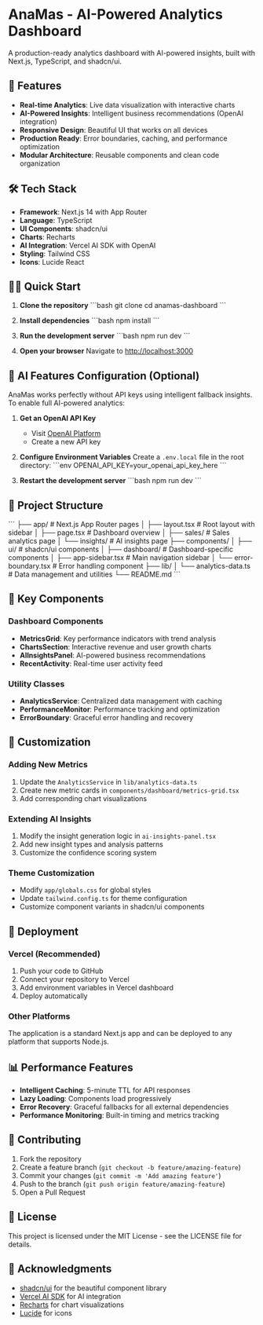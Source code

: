 # AnaMas - AI-Powered Analytics Dashboard

A production-ready analytics dashboard with AI-powered insights, built with Next.js, TypeScript, and shadcn/ui.

## 🚀 Features

- **Real-time Analytics**: Live data visualization with interactive charts
- **AI-Powered Insights**: Intelligent business recommendations (OpenAI integration)
- **Responsive Design**: Beautiful UI that works on all devices
- **Production Ready**: Error boundaries, caching, and performance optimization
- **Modular Architecture**: Reusable components and clean code organization

## 🛠️ Tech Stack

- **Framework**: Next.js 14 with App Router
- **Language**: TypeScript
- **UI Components**: shadcn/ui
- **Charts**: Recharts
- **AI Integration**: Vercel AI SDK with OpenAI
- **Styling**: Tailwind CSS
- **Icons**: Lucide React

## 🏃‍♂️ Quick Start

1. **Clone the repository**
   \`\`\`bash
   git clone <repository-url>
   cd anamas-dashboard
   \`\`\`

2. **Install dependencies**
   \`\`\`bash
   npm install
   \`\`\`

3. **Run the development server**
   \`\`\`bash
   npm run dev
   \`\`\`

4. **Open your browser**
   Navigate to [http://localhost:3000](http://localhost:3000)

## 🤖 AI Features Configuration (Optional)

AnaMas works perfectly without API keys using intelligent fallback insights. To enable full AI-powered analytics:

1. **Get an OpenAI API Key**
   - Visit [OpenAI Platform](https://platform.openai.com/api-keys)
   - Create a new API key

2. **Configure Environment Variables**
   Create a `.env.local` file in the root directory:
   \`\`\`env
   OPENAI_API_KEY=your_openai_api_key_here
   \`\`\`

3. **Restart the development server**
   \`\`\`bash
   npm run dev
   \`\`\`

## 📁 Project Structure

\`\`\`
├── app/                    # Next.js App Router pages
│   ├── layout.tsx         # Root layout with sidebar
│   ├── page.tsx           # Dashboard overview
│   ├── sales/             # Sales analytics page
│   └── insights/          # AI insights page
├── components/
│   ├── ui/                # shadcn/ui components
│   ├── dashboard/         # Dashboard-specific components
│   ├── app-sidebar.tsx    # Main navigation sidebar
│   └── error-boundary.tsx # Error handling component
├── lib/
│   └── analytics-data.ts  # Data management and utilities
└── README.md
\`\`\`

## 🎯 Key Components

### Dashboard Components
- **MetricsGrid**: Key performance indicators with trend analysis
- **ChartsSection**: Interactive revenue and user growth charts
- **AIInsightsPanel**: AI-powered business recommendations
- **RecentActivity**: Real-time user activity feed

### Utility Classes
- **AnalyticsService**: Centralized data management with caching
- **PerformanceMonitor**: Performance tracking and optimization
- **ErrorBoundary**: Graceful error handling and recovery

## 🔧 Customization

### Adding New Metrics
1. Update the `AnalyticsService` in `lib/analytics-data.ts`
2. Create new metric cards in `components/dashboard/metrics-grid.tsx`
3. Add corresponding chart visualizations

### Extending AI Insights
1. Modify the insight generation logic in `ai-insights-panel.tsx`
2. Add new insight types and analysis patterns
3. Customize the confidence scoring system

### Theme Customization
- Modify `app/globals.css` for global styles
- Update `tailwind.config.ts` for theme configuration
- Customize component variants in shadcn/ui components

## 🚀 Deployment

### Vercel (Recommended)
1. Push your code to GitHub
2. Connect your repository to Vercel
3. Add environment variables in Vercel dashboard
4. Deploy automatically

### Other Platforms
The application is a standard Next.js app and can be deployed to any platform that supports Node.js.

## 📊 Performance Features

- **Intelligent Caching**: 5-minute TTL for API responses
- **Lazy Loading**: Components load progressively
- **Error Recovery**: Graceful fallbacks for all external dependencies
- **Performance Monitoring**: Built-in timing and metrics tracking

## 🤝 Contributing

1. Fork the repository
2. Create a feature branch (`git checkout -b feature/amazing-feature`)
3. Commit your changes (`git commit -m 'Add amazing feature'`)
4. Push to the branch (`git push origin feature/amazing-feature`)
5. Open a Pull Request

## 📝 License

This project is licensed under the MIT License - see the LICENSE file for details.

## 🙏 Acknowledgments

- [shadcn/ui](https://ui.shadcn.com/) for the beautiful component library
- [Vercel AI SDK](https://sdk.vercel.ai/) for AI integration
- [Recharts](https://recharts.org/) for chart visualizations
- [Lucide](https://lucide.dev/) for icons
